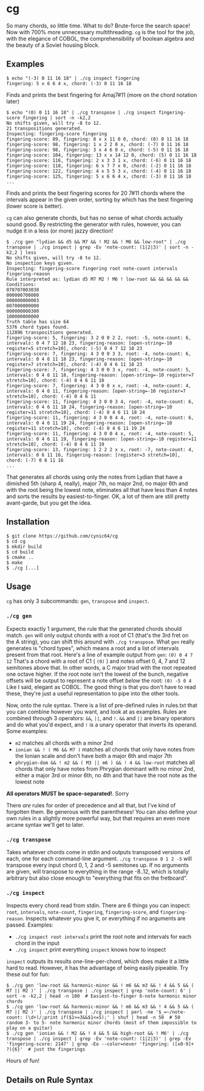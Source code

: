 # cg

So many chords, so little time. What to do? Brute-force the search space! Now with 700% more unnecessary multithreading. `cg` is the tool for the job, with the elegance of COBOL, the comprehensibility of boolean algebra and the beauty of a Soviet housing block.

## Examples
```shell
$ echo "(-3) 0 11 16 18" | ./cg inspect fingering
fingering: 5 x 6 6 4 x, chord: (-3) 0 11 16 18
```
Finds and prints the best fingering for Amaj7#11 (more on the chord notation later)

```shell
$ echo "(0) 0 11 16 18" | ./cg transpose | ./cg inspect fingering-score fingering | sort -n -k2,2
No shifts given, will try -8 to 12.
21 transpositions generated.
Inspecting: fingering-score fingering 
fingering-score: 89, fingering: 8 x x 11 0 0, chord: (0) 0 11 16 18
fingering-score: 98, fingering: 1 x 2 2 0 x, chord: (-7) 0 11 16 18
fingering-score: 98, fingering: 3 x 4 6 0 x, chord: (-5) 0 11 16 18
fingering-score: 104, fingering: 13 x x 14 12 0, chord: (5) 0 11 16 18
fingering-score: 116, fingering: 2 x 3 3 1 x, chord: (-6) 0 11 16 18
fingering-score: 118, fingering: 6 x 7 7 x 0, chord: (-2) 0 11 16 18
fingering-score: 122, fingering: 4 x 5 5 3 x, chord: (-4) 0 11 16 18
fingering-score: 125, fingering: 5 x 6 6 4 x, chord: (-3) 0 11 16 18
...
```
Finds and prints the best fingering scores for 20 7#11 chords where the intervals appear in the given order, sorting by which has the best fingering (lower score is better).

`cg` can also generate chords, but has no sense of what chords actually sound good. By restricting the generator with rules, however, you can nudge it in a less (or more) jazzy direction!
```shell
$ ./cg gen "lydian && d5 && M7 && ! M2 && ! M6 && low-root" | ./cg transpose | ./cg inspect | grep -Ev 'note-count: (1|2|3)' | sort -n -k2,2 | less
No shifts given, will try -8 to 12.
No inspection keys given.
Inspecting: fingering-score fingering root note-count intervals fingering-reason 
Rule interpreted as: lydian d5 M7 M2 ! M6 ! low-root && && && && &&
Conditions:
070707003030
000000700000
000000000003
007000000000
000000000300
100000000000
Truth table has size 64
5376 chord types found.
112896 transpositions generated.
fingering-score: 5, fingering: 3 2 0 0 2 2, root: -5, note-count: 6, intervals: 0 4 7 12 18 23, fingering-reason: [open-string=-10 register=5 stretch=10], chord: (-5) 0 4 7 12 18 23
fingering-score: 7, fingering: 4 3 0 0 3 3, root: -4, note-count: 6, intervals: 0 4 6 11 18 23, fingering-reason: [open-string=-10 register=7 stretch=10], chord: (-4) 0 4 6 11 18 23
fingering-score: 7, fingering: 4 3 0 0 3 x, root: -4, note-count: 5, intervals: 0 4 6 11 18, fingering-reason: [open-string=-10 register=7 stretch=10], chord: (-4) 0 4 6 11 18
fingering-score: 7, fingering: 4 3 0 0 x x, root: -4, note-count: 4, intervals: 0 4 6 11, fingering-reason: [open-string=-10 register=7 stretch=10], chord: (-4) 0 4 6 11
fingering-score: 11, fingering: 4 3 0 0 3 4, root: -4, note-count: 6, intervals: 0 4 6 11 18 24, fingering-reason: [open-string=-10 register=11 stretch=10], chord: (-4) 0 4 6 11 18 24
fingering-score: 11, fingering: 4 3 0 0 4 4, root: -4, note-count: 6, intervals: 0 4 6 11 19 24, fingering-reason: [open-string=-10 register=11 stretch=10], chord: (-4) 0 4 6 11 19 24
fingering-score: 11, fingering: 4 3 0 0 4 x, root: -4, note-count: 5, intervals: 0 4 6 11 19, fingering-reason: [open-string=-10 register=11 stretch=10], chord: (-4) 0 4 6 11 19
fingering-score: 13, fingering: 1 2 2 2 x x, root: -7, note-count: 4, intervals: 0 6 11 16, fingering-reason: [register=3 stretch=10], chord: (-7) 0 6 11 16
...
```
That generates all chords using only the notes from Lydian that have a dimished 5th (sharp 4, really), major 7th, no major 2nd, no major 6th and with the root being the lowest note, eliminates all that have less than 4 notes and sorts the results by easiest-to-finger. OK, a lot of them are still pretty avant-garde, but you get the idea.

## Installation
```shell
$ git clone https://github.com/cynic64/cg
$ cd cg
$ mkdir build
$ cd build
$ cmake ..
$ make
$ ./cg [...]
```

## Usage
`cg` has only 3 subcommands: `gen`, `transpose` and `inspect`.

### `./cg gen`
Expects exactly 1 argument, the rule that the generated chords should match. `gen` will only output chords with a root of C1 (that's the 3rd fret on the A string), you can shift this around with `./cg transpose`. What `gen` really generates is "chord types", which means a root and a list of intervals present from that root. Here's a line of example output from `gen`:
`(0) 0 4 7 12`
That's a chord with a root of C1 ( `(0)` ) and notes offset 0, 4, 7 and 12 semitones above that. In other words, a C major triad with the root repeated one octave higher. If the root note isn't the lowest of the bunch, negative offsets will be output to represent a note offset _below_ the root:
`(0) -5 0 4`
Like I said, elegant as COBOL. The good thing is that you don't have to read these, they're just a useful representation to pipe into the other tools.

Now, onto the rule syntax. There is a list of pre-defined rules in rules.txt that you can combine however you want, and look at as examples. Rules are combined through 3 operators: `&&`, `||`, and `!`. `&&` and `||` are binary operators and do what you'd expect, and `!` is a unary operator that inverts its operand. Some examples:

- `m2` matches all chords with a minor 2nd
- `ionian && ! ( M6 && M7 )` matches all chords that only have notes from the Ionian scale and don't have both a major 6th and major 7th
- `phrygian-dom && ! m2 && ( M3 || m6 ) && ! 4 && low-root` matches all chords that only have notes from Phrygian dominant with no minor 2nd, either a major 3rd or minor 6th, no 4th and that have the root note as the lowest note

**All operators MUST be space-separated!**. Sorry

There _are_ rules for order of precedence and all that, but I've kind of forgotten them. Be generous with the parentheses! You can also define your own rules in a slightly more powerful way, but that requires an even more arcane syntax we'll get to later.

### `./cg transpose`
Takes whatever chords come in stdin and outputs transposed versions of each, one for each command-line argument. `./cg transpose 0 1 2 -5` will transpose every input chord 0, 1, 2 and -5 semitones up. If no arguments are given, will transpose to everything in the range -8..12, which is totally arbitrary but also close enough to "everything that fits on the fretboard".

### `./cg inspect`
Inspects every chord read from stdin. There are 6 things you can inspect: `root`, `intervals`, `note-count`, `fingering`, `fingering-score`, and `fingering-reason`. Inspects whatever you give it, or everything if no arguments are passed. Examples:

- `./cg inspect root intervals` print the root note and intervals for each chord in the input
- `./cg inspect` print everything `inspect` knows how to inspect

`inspect` outputs its results one-line-per-chord, which does make it a little hard to read. However, it has the advantage of being easily pipeable. Try these out for fun:
```shell
$ ./cg gen 'low-root && harmonic-minor && ! m6 && m3 && ! 4 && 5 && ( M7 || M2 )' | ./cg transpose | ./cg inspect | grep 'note-count: 6' | sort -n -k2,2 | head -n 100  # Easiest-to-finger 6-note harmonic minor chords
$ ./cg gen 'low-root && harmonic-minor && ! m6 && m3 && ! 4 && 5 && ( M7 || M2 )' | ./cg transpose | ./cg inspect | perl -ne '$_=~/note-count: (\d+)/;print if($1>=3&&$1<=5);' | shuf | head -n 50  # 50 random 3- to 5- note harmonic minor chords (most of them impossible to play on a guitar)
$ ./cg gen 'ionian && ! M2 && ! 4 && 5 && high-root && ! M6' | ./cg transpose | ./cg inspect | grep -Ev 'note-count: (1|2|3)' | grep -Ev 'fingering-score: 2147' | grep -Eo --color=never 'fingering: ([x0-9]+ ?){6}'  # just the fingerings
```

Hours of fun!

## Details on Rule Syntax
